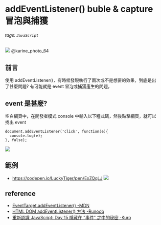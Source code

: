 # addEventListener() buble & capture 冒泡與捕獲
###### tags: `JavaScript`

![](https://i.imgur.com/sL9QhWW.jpg)
@karine_photo_64
## 前言
使用 addEventListener()，有時候發現執行了兩次或不是想要的效果，到底是出了甚麼問題?
有可能就是 event 冒泡或捕獲產生的問題。

## event 是甚麼?
空白網頁中，在開發者模式 console 中輸入以下程式碼，然後點擊網頁，就可以找出 event
```javascript=
document.addEventListener('click', function(e){
  console.log(e);
}, false);
```
![](https://i.imgur.com/qgANRgz.png)

## 範例
* https://codepen.io/LuckyTiger/pen/ExZQqLJ
<a href="https://codepen.io/LuckyTiger/pen/ExZQqLJ" target="_blank" style="text-decoration:none">![](https://i.imgur.com/UX3DQ7r.png)</a>

## reference
* [EventTarget.addEventListener() -MDN](https://developer.mozilla.org/en-US/docs/Web/API/EventTarget/addEventListener)
* [HTML DOM addEventListener() 方法 -Runoob](https://www.runoob.com/jsref/met-element-addeventlistener.html)
* [重新認識 JavaScript: Day 15 隱藏在 "事件" 之中的秘密 -Kuro](https://ithelp.ithome.com.tw/articles/10192015)
